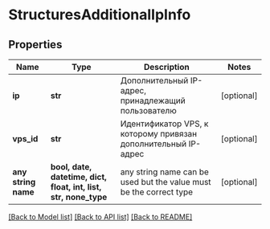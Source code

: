 # StructuresAdditionalIpInfo


## Properties
Name | Type | Description | Notes
------------ | ------------- | ------------- | -------------
**ip** | **str** | Дополнительный IP-адрес, принадлежащий пользователю | [optional] 
**vps_id** | **str** | Идентификатор VPS, к которому привязан дополнительный IP-адрес | [optional] 
**any string name** | **bool, date, datetime, dict, float, int, list, str, none_type** | any string name can be used but the value must be the correct type | [optional]

[[Back to Model list]](../README.md#documentation-for-models) [[Back to API list]](../README.md#documentation-for-api-endpoints) [[Back to README]](../README.md)


